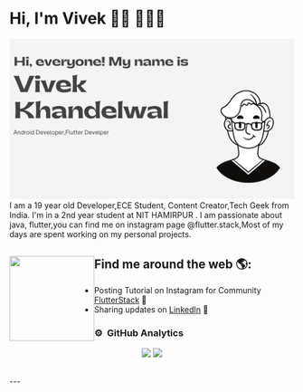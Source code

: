 # Hi, I'm Vivek 👋🏾 👩🏾‍💻

<img src="https://github.com/vivekdusad/vivekdusad/blob/main/Vivek%20Khandelwal.png" alt="banner that says Vivek Khandelwal - Flutter Developer, content creator alongside a cartoon illustration of Vivek">
I am a 19 year old Developer,ECE Student, Content Creator,Tech Geek from India. I'm in a 2nd year student at NIT HAMIRPUR . I am passionate about java, flutter,you can find me on instagram page @flutter.stack,Most of my days are spent working on my personal projects.


## Find me around the web 🌎: <a href="https://github.com/sponsors/M0nica"><img align="left" width="150" height="150" src="https://github.com/M0nica/M0nica/blob/main/octomonica/m0nica-octocat-rotating.gif?raw=true"></a>
<!-- - Learning in public on <a href="https://www.twitch.tv/blacktechdiva">Twitch</a> or <a href="https://www.monica.dev">monica.dev</a> 📹 ✍🏾 -->
- Posting Tutorial on Instagram for Community <a href="https://www.instagram.com/flutter.stack/">FlutterStack</a> 🏓
- Sharing updates on <a href="https://www.linkedin.com/in/vivekkhandelwal55/">LinkedIn</a> 💼

### ⚙️ &nbsp;GitHub Analytics

<p align="center">
<!-- <a href="https://github.com/Yola21"> -->
  <img height="160em" src="https://github-readme-stats-eight-theta.vercel.app/api?username=vivekdusad&show_icons=true&theme=material-palenight&include_all_commits=true&count_private=true"/>
  <img height="160em" src="https://github-readme-stats-eight-theta.vercel.app/api/top-langs/?username=ayush478&layout=compact&langs_count=8&theme=material-palenight"/>
</a>
</p>

<br />
---
<!-- ### 🤝🏻 &nbsp;Connect with Me

<p align="center">

<a href="https://www.linkedin.com/in/ayush-sunariya-3612301b4"><img src="https://img.shields.io/badge/-Ayush%20Sunariya-0077B5?style=flat&logo=Linkedin&logoColor=white"/></a>
<a href="mailto:ayushprajapati814@gmail.com"><img src="https://img.shields.io/badge/-ayushprajapati814@gmail.com-D14836?style=flat&logo=Gmail&logoColor=white"/></a>
<a href="https://www.instagram.com/_mr.ayush47/"><img src="https://img.shields.io/badge/-_mr.ayush47-E4405F?style=flat&logo=Instagram&logoColor=white"/></a>
<a href="https://www.facebook.com/ayush.sunariya.9/"><img src="https://img.shields.io/badge/-Ayush Sunariya-1877F2?style=flat&logo=Facebook&logoColor=white"/></a>
</p> -->

